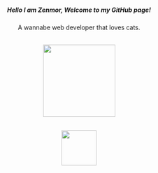 <h5 align="center">
Hello I am Zenmor, Welcome to my GitHub page!
</h5>

<p align="center">
A wannabe web developer that loves cats.

<p align="center">
	<br>
	<img src="https://github-readme-stats.vercel.app/api?username=zenmor&show_icons=true&theme=nord" height="165px">
</p>

<p align="center">
	<br>
	<img src="https://github-readme-stats.vercel.app/api/top-langs/?username=zenmor&layout=compact&theme=nord" height="80px">
</p>

